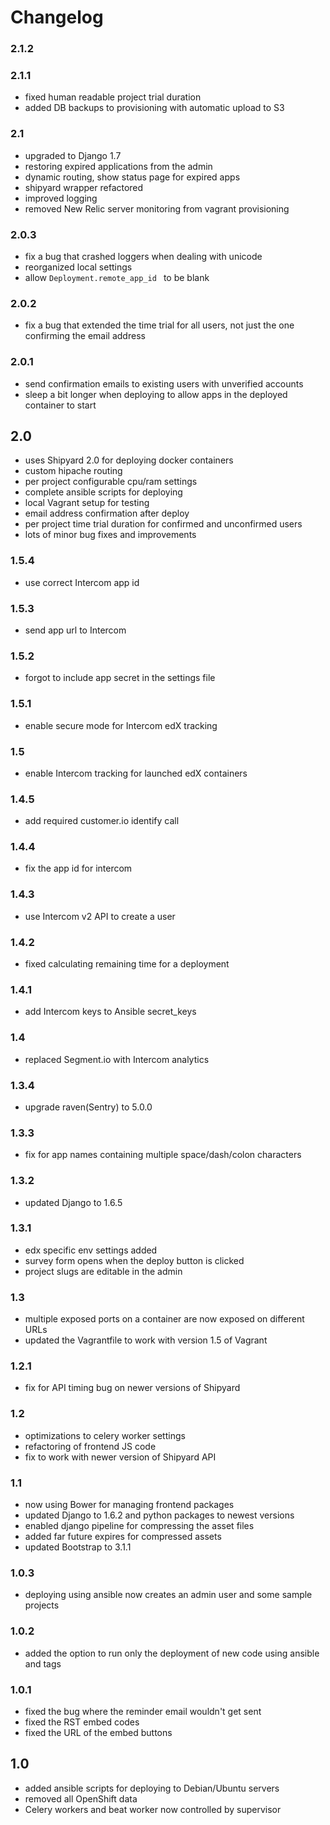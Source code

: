 # Changelog

### 2.1.2
### 2.1.1

* fixed human readable project trial duration
* added DB backups to provisioning with automatic upload to S3

### 2.1

* upgraded to Django 1.7
* restoring expired applications from the admin
* dynamic routing, show status page for expired apps
* shipyard wrapper refactored
* improved logging
* removed New Relic server monitoring from vagrant provisioning

### 2.0.3

* fix a bug that crashed loggers when dealing with unicode
* reorganized local settings
* allow `Deployment.remote_app_id ` to be blank

### 2.0.2

* fix a bug that extended the time trial for all users, not just the one confirming the email address

### 2.0.1

* send confirmation emails to existing users with unverified accounts
* sleep a bit longer when deploying to allow apps in the deployed container to start

## 2.0

* uses Shipyard 2.0 for deploying docker containers
* custom hipache routing
* per project configurable cpu/ram settings
* complete ansible scripts for deploying
* local Vagrant setup for testing
* email address confirmation after deploy
* per project time trial duration for confirmed and unconfirmed users
* lots of minor bug fixes and improvements


### 1.5.4

* use correct Intercom app id

### 1.5.3

* send app url to Intercom

### 1.5.2

* forgot to include app secret in the settings file

### 1.5.1

* enable secure mode for Intercom edX tracking

### 1.5

* enable Intercom tracking for launched edX containers

### 1.4.5

* add required customer.io identify call

### 1.4.4

* fix the app id for intercom

### 1.4.3

* use Intercom v2 API to create a user

### 1.4.2

* fixed calculating remaining time for a deployment

### 1.4.1

* add Intercom keys to Ansible secret_keys

### 1.4

* replaced Segment.io with Intercom analytics

### 1.3.4

* upgrade raven(Sentry) to 5.0.0

### 1.3.3

* fix for app names containing multiple space/dash/colon characters

### 1.3.2

* updated Django to 1.6.5

### 1.3.1

* edx specific env settings added
* survey form opens when the deploy button is clicked
* project slugs are editable in the admin

### 1.3

* multiple exposed ports on a container are now exposed on different URLs
* updated the Vagrantfile to work with version 1.5 of Vagrant

### 1.2.1

* fix for API timing bug on newer versions of Shipyard

### 1.2

* optimizations to celery worker settings
* refactoring of frontend JS code
* fix to work with newer version of Shipyard API

### 1.1

* now using Bower for managing frontend packages
* updated Django to 1.6.2 and python packages to newest versions
* enabled django pipeline for compressing the asset files
* added far future expires for compressed assets
* updated Bootstrap to 3.1.1

### 1.0.3

* deploying using ansible now creates an admin user and some sample projects

### 1.0.2

* added the option to run only the deployment of new code using ansible and tags

### 1.0.1

* fixed the bug where the reminder email wouldn't get sent
* fixed the RST embed codes
* fixed the URL of the embed buttons

## 1.0

* added ansible scripts for deploying to Debian/Ubuntu servers
* removed all OpenShift data
* Celery workers and beat worker now controlled by supervisor
